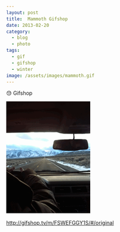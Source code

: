 ```yaml
---
layout: post
title:  Mammoth Gifshop
date: 2013-02-20
category: 
  - blog
  - photo
tags:
  - gif
  - gifshop
  - winter
image: /assets/images/mammoth.gif
---
```


😓 Gifshop

![gif](/assets/images/mammoth.gif)

http://gifshop.tv/m/FSWEFGGY1S/#/original

